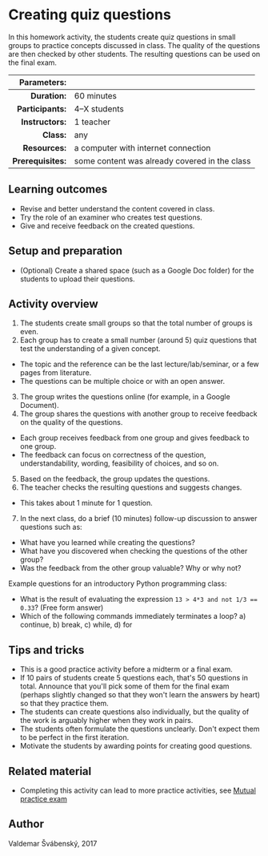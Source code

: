 # Creating quiz questions

In this homework activity, the students create quiz questions in small groups to practice concepts discussed in class. The quality of the questions are then checked by other students. The resulting questions can be used on the final exam.

| Parameters:        |              |
| -----------------: | :----------- |
| **Duration:**      | 60 minutes   |
| **Participants:**  | 4–X students |
| **Instructors:**   | 1 teacher    |
| **Class:**         | any          |
| **Resources:**     | a computer with internet connection |
| **Prerequisites:** | some content was already covered in the class |

## Learning outcomes

* Revise and better understand the content covered in class.
* Try the role of an examiner who creates test questions.
* Give and receive feedback on the created questions.

## Setup and preparation

* (Optional) Create a shared space (such as a Google Doc folder) for the students to upload their questions.

## Activity overview

1. The students create small groups so that the total number of groups is even.
2. Each group has to create a small number (around 5) quiz questions that test the understanding of a given concept.
  * The topic and the reference can be the last lecture/lab/seminar, or a few pages from literature.
  * The questions can be multiple choice or with an open answer.
3. The group writes the questions online \(for example, in a Google Document\).
4. The group shares the questions with another group to receive feedback on the quality of the questions.
  * Each group receives feedback from one group and gives feedback to one group.
  * The feedback can focus on correctness of the question, understandability, wording, feasibility of choices, and so on.
5. Based on the feedback, the group updates the questions.
6. The teacher checks the resulting questions and suggests changes.
  * This takes about 1 minute for 1 question.
7. In the next class, do a brief (10 minutes) follow-up discussion to answer questions such as:
  * What have you learned while creating the questions?
  * What have you discovered when checking the questions of the other group?
  * Was the feedback from the other group valuable? Why or why not?

Example questions for an introductory Python programming class:
* What is the result of evaluating the expression `13 > 4*3 and not 1/3 == 0.33`? \(Free form answer\)
* Which of the following commands immediately terminates a loop? a\) continue, b\) break, c\) while, d\) for

## Tips and tricks

* This is a good practice activity before a midterm or a final exam.
* If 10 pairs of students create 5 questions each, that's 50 questions in total. Announce that you'll pick some of them for the final exam (perhaps slightly changed so that they won't learn the answers by heart) so that they practice them.
* The students can create questions also individually, but the quality of the work is arguably higher when they work in pairs.
* The students often formulate the questions unclearly. Don't expect them to be perfect in the first iteration.
* Motivate the students by awarding points for creating good questions.

## Related material

* Completing this activity can lead to more practice activities, see [Mutual practice exam](activities/mutual-practice-exam/README.md)

## Author

Valdemar Švábenský, 2017
